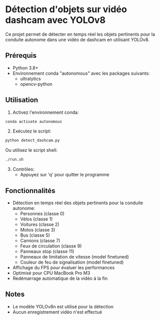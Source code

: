 # Détection d'objets sur vidéo dashcam avec YOLOv8

Ce projet permet de détecter en temps réel les objets pertinents pour la conduite autonome dans une vidéo de dashcam en utilisant YOLOv8.

## Prérequis

- Python 3.8+
- Environnement conda "autonomous" avec les packages suivants:
  - ultralytics
  - opencv-python

## Utilisation

1. Activez l'environnement conda:

```bash
conda activate autonomous
```

2. Exécutez le script:

```bash
python detect_dashcam.py
```

Ou utilisez le script shell:

```bash
./run.sh
```

3. Contrôles:
   - Appuyez sur 'q' pour quitter le programme

## Fonctionnalités

- Détection en temps réel des objets pertinents pour la conduite autonome:
  - Personnes (classe 0)
  - Vélos (classe 1)
  - Voitures (classe 2)
  - Motos (classe 3)
  - Bus (classe 5)
  - Camions (classe 7)
  - Feux de circulation (classe 9)
  - Panneaux stop (classe 11)
  - Panneaux de limitation de vitesse (model finetuned)
  - Couleur de feu de signalisation (model finetuned)
- Affichage du FPS pour évaluer les performances
- Optimisé pour CPU MacBook Pro M3
- Redémarrage automatique de la vidéo à la fin

## Notes

- Le modèle YOLOv8n est utilisé pour la détection
- Aucun enregistrement vidéo n'est effectué
